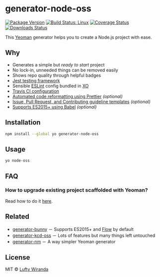 # generator-node-oss

[![Package Version](https://img.shields.io/npm/v/generator-node-oss.svg)](https://www.npmjs.com/package/generator-node-oss)
[![Build Status: Linux](https://img.shields.io/travis/luftywiranda13/generator-node-oss/master.svg)](https://travis-ci.org/luftywiranda13/generator-node-oss)
[![Coverage Status](https://img.shields.io/codecov/c/github/luftywiranda13/generator-node-oss/master.svg)](https://codecov.io/gh/luftywiranda13/generator-node-oss)
[![Downloads Status](https://img.shields.io/npm/dm/generator-node-oss.svg)](https://npm-stat.com/charts.html?package=generator-node-oss&from=2016-04-01)

This [Yeoman](http://yeoman.io) generator helps you to create a Node.js project with ease.

## Why

* Generates a simple but _ready to start_ project
* No lock-in, unneeded things can be removed easily
* Shows repo quality through helpful badges
* [Jest testing framework](https://facebook.github.io/jest)
* Sensible [ESLint](http://eslint.org) config bundled in [XO](https://github.com/sindresorhus/xo)
* [Travis CI configuration](https://travis-ci.org)
* [Automated code reformatting using Prettier](https://github.com/prettier/prettier) _(optional)_
* [Issue, Pull Request, and Contributing guideline templates](https://github.com/blog/2111-issue-and-pull-request-templates) _(optional)_
* [Supports ES2015+ using Babel](https://babeljs.io) _(optional)_

## Installation

```sh
npm install --global yo generator-node-oss
```

## Usage

```sh
yo node-oss
```

## FAQ

### How to upgrade existing project scaffolded with Yeoman?

Read how to do it [here](https://stackoverflow.com/a/18500003).

## Related

* [generator-bunny](https://github.com/luftywiranda13/generator-bunny) － Supports ES2015+ and [Flow](https://flow.org) by default
* [generator-kcd-oss](https://github.com/kentcdodds/generator-kcd-oss) － Lots of features but many things left untouched
* [generator-nm](https://github.com/sindresorhus/generator-nm) － A way simpler Yeoman generator

## License

MIT &copy; [Lufty Wiranda](https://www.instagram.com/luftywiranda13)
